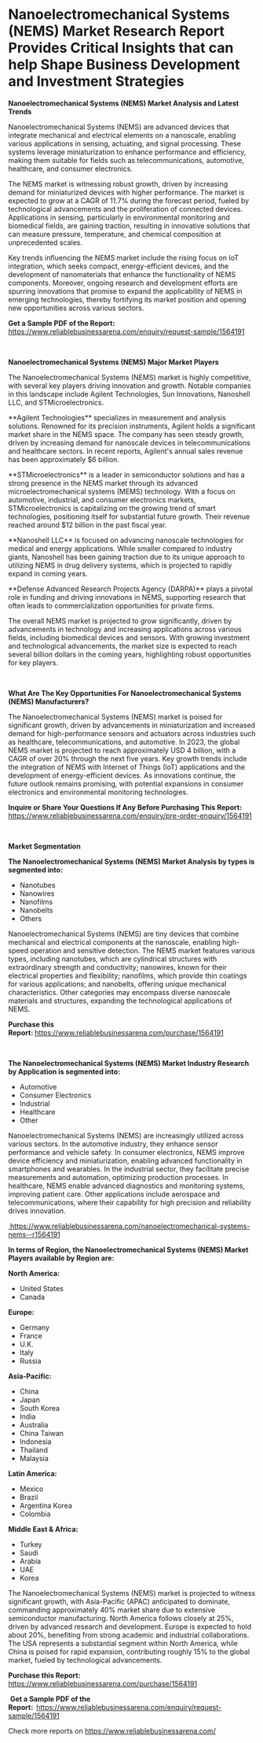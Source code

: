 <p><h1>Nanoelectromechanical Systems (NEMS) Market Research Report Provides Critical Insights that can help Shape Business Development and Investment Strategies</h1></p><p><strong>Nanoelectromechanical Systems (NEMS) Market Analysis and Latest Trends</strong></p>
<p><p>Nanoelectromechanical Systems (NEMS) are advanced devices that integrate mechanical and electrical elements on a nanoscale, enabling various applications in sensing, actuating, and signal processing. These systems leverage miniaturization to enhance performance and efficiency, making them suitable for fields such as telecommunications, automotive, healthcare, and consumer electronics.</p><p>The NEMS market is witnessing robust growth, driven by increasing demand for miniaturized devices with higher performance. The market is expected to grow at a CAGR of 11.7% during the forecast period, fueled by technological advancements and the proliferation of connected devices. Applications in sensing, particularly in environmental monitoring and biomedical fields, are gaining traction, resulting in innovative solutions that can measure pressure, temperature, and chemical composition at unprecedented scales.</p><p>Key trends influencing the NEMS market include the rising focus on IoT integration, which seeks compact, energy-efficient devices, and the development of nanomaterials that enhance the functionality of NEMS components. Moreover, ongoing research and development efforts are spurring innovations that promise to expand the applicability of NEMS in emerging technologies, thereby fortifying its market position and opening new opportunities across various sectors.</p></p>
<p><strong>Get a Sample PDF of the Report:&nbsp;</strong> <a href="https://www.reliablebusinessarena.com/enquiry/request-sample/1564191?utm_campaign=2269&utm_medium=2&utm_source=Github&utm_content=ia&utm_term=12022025&utm_id=nanoelectromechanical-systems-nems">https://www.reliablebusinessarena.com/enquiry/request-sample/1564191</a></p>
<p>&nbsp;</p>
<p><strong>Nanoelectromechanical Systems (NEMS) Major Market Players</strong></p>
<p><p>The Nanoelectromechanical Systems (NEMS) market is highly competitive, with several key players driving innovation and growth. Notable companies in this landscape include Agilent Technologies, Sun Innovations, Nanoshell LLC, and STMicroelectronics. </p><p>**Agilent Technologies** specializes in measurement and analysis solutions. Renowned for its precision instruments, Agilent holds a significant market share in the NEMS space. The company has seen steady growth, driven by increasing demand for nanoscale devices in telecommunications and healthcare sectors. In recent reports, Agilent's annual sales revenue has been approximately $6 billion.</p><p>**STMicroelectronics** is a leader in semiconductor solutions and has a strong presence in the NEMS market through its advanced microelectromechanical systems (MEMS) technology. With a focus on automotive, industrial, and consumer electronics markets, STMicroelectronics is capitalizing on the growing trend of smart technologies, positioning itself for substantial future growth. Their revenue reached around $12 billion in the past fiscal year.</p><p>**Nanoshell LLC** is focused on advancing nanoscale technologies for medical and energy applications. While smaller compared to industry giants, Nanoshell has been gaining traction due to its unique approach to utilizing NEMS in drug delivery systems, which is projected to rapidly expand in coming years.</p><p>**Defense Advanced Research Projects Agency (DARPA)** plays a pivotal role in funding and driving innovations in NEMS, supporting research that often leads to commercialization opportunities for private firms. </p><p>The overall NEMS market is projected to grow significantly, driven by advancements in technology and increasing applications across various fields, including biomedical devices and sensors. With growing investment and technological advancements, the market size is expected to reach several billion dollars in the coming years, highlighting robust opportunities for key players.</p></p>
<p>&nbsp;</p>
<p><strong>What Are The Key Opportunities For Nanoelectromechanical Systems (NEMS) Manufacturers?</strong></p>
<p><p>The Nanoelectromechanical Systems (NEMS) market is poised for significant growth, driven by advancements in miniaturization and increased demand for high-performance sensors and actuators across industries such as healthcare, telecommunications, and automotive. In 2023, the global NEMS market is projected to reach approximately USD 4 billion, with a CAGR of over 20% through the next five years. Key growth trends include the integration of NEMS with Internet of Things (IoT) applications and the development of energy-efficient devices. As innovations continue, the future outlook remains promising, with potential expansions in consumer electronics and environmental monitoring technologies.</p></p>
<p><strong>Inquire or Share Your Questions If Any Before Purchasing This Report:</strong> <a href="https://www.reliablebusinessarena.com/enquiry/pre-order-enquiry/1564191?utm_campaign=2269&utm_medium=2&utm_source=Github&utm_content=ia&utm_term=12022025&utm_id=nanoelectromechanical-systems-nems">https://www.reliablebusinessarena.com/enquiry/pre-order-enquiry/1564191</a></p>
<p>&nbsp;</p>
<p><strong>Market Segmentation</strong></p>
<p><strong>The Nanoelectromechanical Systems (NEMS) Market Analysis by types is segmented into:</strong></p>
<p><ul><li>Nanotubes</li><li>Nanowires</li><li>Nanofilms</li><li>Nanobelts</li><li>Others</li></ul></p>
<p><p>Nanoelectromechanical Systems (NEMS) are tiny devices that combine mechanical and electrical components at the nanoscale, enabling high-speed operation and sensitive detection. The NEMS market features various types, including nanotubes, which are cylindrical structures with extraordinary strength and conductivity; nanowires, known for their electrical properties and flexibility; nanofilms, which provide thin coatings for various applications; and nanobelts, offering unique mechanical characteristics. Other categories may encompass diverse nanoscale materials and structures, expanding the technological applications of NEMS.</p></p>
<p><strong>Purchase this Report:&nbsp;</strong><a href="https://www.reliablebusinessarena.com/purchase/1564191?utm_campaign=2269&utm_medium=2&utm_source=Github&utm_content=ia&utm_term=12022025&utm_id=nanoelectromechanical-systems-nems">https://www.reliablebusinessarena.com/purchase/1564191</a></p>
<p>&nbsp;</p>
<p><strong>The Nanoelectromechanical Systems (NEMS) Market Industry Research by Application is segmented into:</strong></p>
<p><ul><li>Automotive</li><li>Consumer Electronics</li><li>Industrial</li><li>Healthcare</li><li>Other</li></ul></p>
<p><p>Nanoelectromechanical Systems (NEMS) are increasingly utilized across various sectors. In the automotive industry, they enhance sensor performance and vehicle safety. In consumer electronics, NEMS improve device efficiency and miniaturization, enabling advanced functionality in smartphones and wearables. In the industrial sector, they facilitate precise measurements and automation, optimizing production processes. In healthcare, NEMS enable advanced diagnostics and monitoring systems, improving patient care. Other applications include aerospace and telecommunications, where their capability for high precision and reliability drives innovation.</p></p>
<p><a href="https://www.reliablebusinessarena.com/nanoelectromechanical-systems-nems--r1564191?utm_campaign=2269&utm_medium=2&utm_source=Github&utm_content=ia&utm_term=12022025&utm_id=nanoelectromechanical-systems-nems">&nbsp;https://www.reliablebusinessarena.com/nanoelectromechanical-systems-nems--r1564191</a></p>
<p><strong>In terms of Region, the Nanoelectromechanical Systems (NEMS) Market Players available by Region are:</strong></p>
<p>
    <p> <strong> North America: </strong>
        <ul>
            <li>United States</li>
            <li>Canada</li>
        </ul>
        </p> 
    <p> <strong> Europe: </strong>
        <ul>
            <li>Germany</li>
            <li>France</li>
            <li>U.K.</li>
            <li>Italy</li>
            <li>Russia</li>
        </ul>
        </p> 
    <p> <strong> Asia-Pacific: </strong>
        <ul>
            <li>China</li>
            <li>Japan</li>
            <li>South Korea</li>
            <li>India</li>
            <li>Australia</li>
            <li>China Taiwan</li>
            <li>Indonesia</li>
            <li>Thailand</li>
            <li>Malaysia</li>
        </ul>
        </p> 
    <p> <strong> Latin America: </strong>
        <ul>
            <li>Mexico</li>
            <li>Brazil</li>
            <li>Argentina Korea</li>
            <li>Colombia</li>
        </ul>
        </p> 
    <p> <strong> Middle East & Africa: </strong>
        <ul>
            <li>Turkey</li>
            <li>Saudi</li>
            <li>Arabia</li>
            <li>UAE</li>
            <li>Korea</li>
        </ul>
    </p>
    </p>
<p><p>The Nanoelectromechanical Systems (NEMS) market is projected to witness significant growth, with Asia-Pacific (APAC) anticipated to dominate, commanding approximately 40% market share due to extensive semiconductor manufacturing. North America follows closely at 25%, driven by advanced research and development. Europe is expected to hold about 20%, benefiting from strong academic and industrial collaborations. The USA represents a substantial segment within North America, while China is poised for rapid expansion, contributing roughly 15% to the global market, fueled by technological advancements.</p></p>
<p><strong>Purchase this Report: </strong><a href="https://www.reliablebusinessarena.com/purchase/1564191?utm_campaign=2269&utm_medium=2&utm_source=Github&utm_content=ia&utm_term=12022025&utm_id=nanoelectromechanical-systems-nems">https://www.reliablebusinessarena.com/purchase/1564191</a></p>
<p>&nbsp;<strong>Get a Sample PDF of the Report:&nbsp;&nbsp;</strong><a href="https://www.reliablebusinessarena.com/enquiry/request-sample/1564191?utm_campaign=2269&utm_medium=2&utm_source=Github&utm_content=ia&utm_term=12022025&utm_id=nanoelectromechanical-systems-nems">https://www.reliablebusinessarena.com/enquiry/request-sample/1564191</a></p>
<p><strong></strong></p>
<p>Check more reports on <a href="https://www.reliablebusinessarena.com/?utm_campaign=2269&utm_medium=2&utm_source=Github&utm_content=ia&utm_term=12022025&utm_id=nanoelectromechanical-systems-nems">https://www.reliablebusinessarena.com/</a></p>